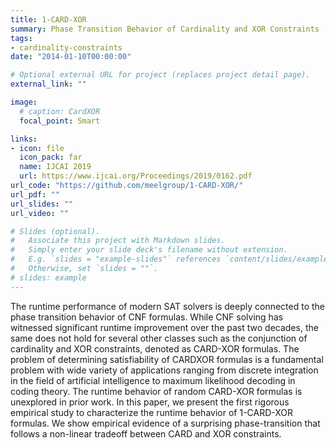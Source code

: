 ```yaml
---
title: 1-CARD-XOR
summary: Phase Transition Behavior of Cardinality and XOR Constraints
tags:
- cardinality-constraints
date: "2014-01-10T00:00:00"

# Optional external URL for project (replaces project detail page).
external_link: ""

image:
  # caption: CardXOR
  focal_point: Smart

links:
- icon: file
  icon_pack: far
  name: IJCAI 2019
  url: https://www.ijcai.org/Proceedings/2019/0162.pdf
url_code: "https://github.com/meelgroup/1-CARD-XOR/"
url_pdf: ""
url_slides: ""
url_video: ""

# Slides (optional).
#   Associate this project with Markdown slides.
#   Simply enter your slide deck's filename without extension.
#   E.g. `slides = "example-slides"` references `content/slides/example-slides.md`.
#   Otherwise, set `slides = ""`.
# slides: example
---
```


The runtime performance of modern SAT solvers is deeply connected to the phase transition behavior of CNF formulas. While CNF solving has witnessed significant runtime improvement over the past two decades, the same does not hold for several other classes such as the conjunction of cardinality and XOR constraints, denoted as CARD-XOR formulas. The problem of determining satisfiability of CARDXOR formulas is a fundamental problem with wide variety of applications ranging from discrete integration in the field of artificial intelligence to maximum likelihood decoding in coding theory. The runtime behavior of random CARD-XOR formulas is unexplored in prior work. In this paper, we present the first rigorous empirical study to characterize the runtime behavior of 1-CARD-XOR formulas. We show empirical evidence of a surprising phase-transition that follows a non-linear tradeoff between CARD and XOR constraints.